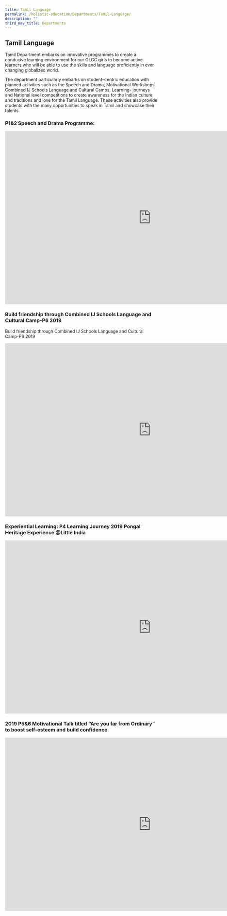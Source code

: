 ```yaml
---
title: Tamil Language
permalink: /holistic-education/Departments/Tamil-Language/
description: ""
third_nav_title: Departments
---
```

## Tamil Language 

Tamil Department embarks on innovative programmes to create a conducive learning environment for our OLGC girls to become active learners who will be able to use the skills and language proficiently in ever changing globalized world.&nbsp;  
  
The department particularly embarks on student–centric education with planned activities such as the Speech and Drama, Motivational Workshops, Combined IJ Schools Language and Cultural Camps, Learning- journeys and National level competitions to create awareness for the Indian culture and traditions and love for the Tamil Language. These activities also provide students with the many opportunities to speak in Tamil and showcase their talents.

### P1&amp;2 Speech and Drama Programme:

<iframe allowfullscreen="true" height="569" width="960" frameborder="0" src="https://docs.google.com/presentation/d/e/2PACX-1vTkfZ5es10MJXqlmddRAE4P8hamxRAXeyH6DF5wJbpS5wT0s75-8DrYVkYJlvw2j0VdyaLxpl4VsdRq/embed?start=false&amp;loop=false&amp;delayms=3000"></iframe>

### Build friendship through Combined IJ Schools Language and Cultural Camp-P6 2019

Build friendship through Combined IJ Schools Language and Cultural Camp-P6 2019

<iframe src="https://docs.google.com/presentation/d/e/2PACX-1vRZNUWaPJGNs2CPW2ZydV7DZg85-j4x0N-rZS08pHbnbo66Tb37Trhz3iRDrpwrlk5n6pwFYtZs7GQ5/embed?start=false&amp;loop=false&amp;delayms=3000" frameborder="0" width="960" height="569" allowfullscreen="true"></iframe>

### Experiential Learning: P4 Learning Journey 2019 Pongal Heritage Experience @Little India

<iframe src="https://docs.google.com/presentation/d/e/2PACX-1vS0Q4-Pvd8JMYPhAfWqUr0qU5kn92rjTfzeDuTADqijTHIqeQv4rh06w0KfsnTYtmKQhUA12-bfJFtU/embed?start=false&amp;loop=false&amp;delayms=3000" frameborder="0" width="960" height="569" allowfullscreen="true"></iframe>

### 2019 P5&amp;6 Motivational Talk titled “Are you far from Ordinary” to boost self-esteem and build confidence

<iframe allowfullscreen="true" height="569" width="960" frameborder="0" src="https://docs.google.com/presentation/d/e/2PACX-1vTtK-Y4qredQs-6-7FiHnNe6-h3nBmsYFMUDdpNqWQbOU1noWhLNqSO776domwWoo-KzqWqNoe3zKPS/embed?start=false&amp;loop=false&amp;delayms=3000"></iframe>